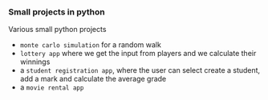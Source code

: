 ### Small projects in python

Various small python projects

- `monte carlo simulation` for a random walk
- `lottery app` where we get the input from players and we calculate their winnings
- a `student registration app`, where the user can select create a student, add a mark and calculate the average grade
- a `movie rental app`
